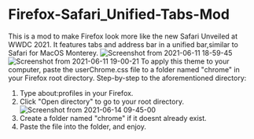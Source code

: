# Firefox-Safari_Unified-Tabs-Mod
This is a mod to make Firefox look more like the new Safari Unveiled at WWDC 2021. It features tabs and address bar in a unified bar,similar to Safari for MacOS Monterey.
![Screenshot from 2021-06-11 18-59-45](https://user-images.githubusercontent.com/61003297/121838046-917e6b80-ccf4-11eb-9dd0-ae5b8aee782f.png)
![Screenshot from 2021-06-11 19-00-21](https://user-images.githubusercontent.com/61003297/121838058-993e1000-ccf4-11eb-9897-f6fb3d562e73.png)
To apply this theme to your computer, paste the userChrome.css file to a folder named "chrome" in your Firefox root directory.
Step-by-step to the aforementioned directory:
1. Type about:profiles in your Firefox.
2. Click "Open directory" to go to your root directory.
![Screenshot from 2021-06-14 09-45-00](https://user-images.githubusercontent.com/61003297/121838418-69433c80-ccf5-11eb-83d6-2d38b166a3ff.png)
3. Create a folder named "chrome" if it doesnt already exist.
4. Paste the file into the folder, and enjoy.




